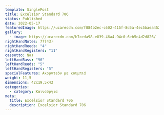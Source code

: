 ```yaml
---
template: SinglePost
title: Excelsior Standard 706
status: Published
date: 2022-05-17
featuredImage: https://ucarecdn.com/f084b2ec-c602-415f-8d5a-4ec5baea4527/
gallery:
  - image: https://ucarecdn.com/b7ceda98-e839-46a4-94c0-6eb5e4d2d826/
rightHandNotes: 77(43)
rightHandReeds: "4"
rightHandRegisters: "11"
cassotto: Ναι
leftHandBass: "96"
leftHandReeds: "5"
leftHandRegisters: "5"
specialFeatures: Ακορντεόν με κουμπιά
weight: 11,5
dimensions: 42x19,5x43
categories:
  - category: Καινούργια
meta:
  title: Excelsior Standard 706
  description: Excelsior Standard 706
---
```

